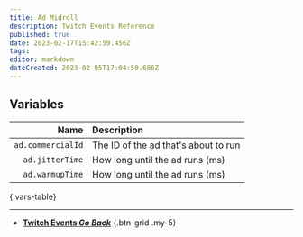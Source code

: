 ```yaml
---
title: Ad Midroll
description: Twitch Events Reference
published: true
date: 2023-02-17T15:42:59.456Z
tags: 
editor: markdown
dateCreated: 2023-02-05T17:04:50.686Z
---
```


## Variables
Name | Description
----:|:------------
`ad.commercialId` | The ID of the ad that's about to run
`ad.jitterTime` | How long until the ad runs (ms)
`ad.warmupTime` | How long until the ad runs (ms)
{.vars-table}

---

- [<i class="mdi mdi-chevron-left"></i>**Twitch Events *Go Back***](/en/Platforms/Twitch/Events)
{.btn-grid .my-5}